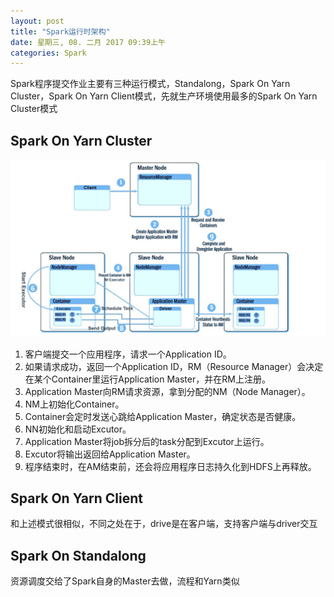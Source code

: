 ```yaml
---
layout: post
title: "Spark运行时架构"
date: 星期三, 08. 二月 2017 09:39上午 
categories: Spark
---
```

Spark程序提交作业主要有三种运行模式，Standalong，Spark On Yarn Cluster，Spark On Yarn Client模式，先就生产环境使用最多的Spark On Yarn Cluster模式

## Spark On Yarn Cluster

![SparkOnYarnCluster](/assets/image/postImg/Spark/Spark-yarn-cluster.jpg)

1. 客户端提交一个应用程序，请求一个Application ID。
2. 如果请求成功，返回一个Application ID，RM（Resource Manager）会决定在某个Container里运行Application Master，并在RM上注册。
3. Application Master向RM请求资源，拿到分配的NM（Node Manager）。
4. NM上初始化Container。
5. Container会定时发送心跳给Application Master，确定状态是否健康。
6. NN初始化和启动Excutor。
7. Application Master将job拆分后的task分配到Excutor上运行。
8. Excutor将输出返回给Application Master。
9. 程序结束时，在AM结束前，还会将应用程序日志持久化到HDFS上再释放。

## Spark On Yarn Client
和上述模式很相似，不同之处在于，drive是在客户端，支持客户端与driver交互

## Spark On Standalong
资源调度交给了Spark自身的Master去做，流程和Yarn类似